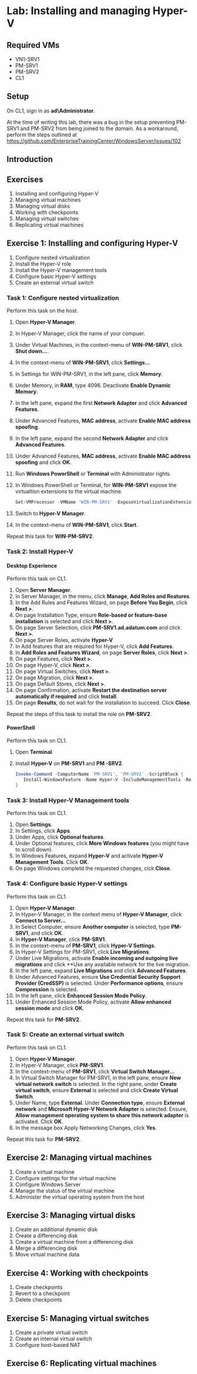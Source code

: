 # Lab: Installing and managing Hyper-V

## Required VMs

* VN1-SRV1
* PM-SRV1
* PM-SRV2
* CL1

## Setup

On CL1, sign in as **ad\Administrator**.

At the time of writing this lab, there was a bug in the setup preventing PM-SRV1 and PM-SRV2 from being joined to the domain. As a workaround, perform the steps outlined at <https://github.com/EnterpriseTrainingCenter/WindowsServer/issues/102> 

## Introduction

## Exercises

1. Installing and configuring Hyper-V
1. Managing virtual machines
1. Managing virtual disks
1. Working with checkpoints
1. Managing virtual switches
1. Replicating virtual machines

## Exercise 1: Installing and configuring Hyper-V

1. Configure nested virtualization
1. Install the Hyper-V role
1. Install the Hyper-V management tools
1. Configure basic Hyper-V settings
1. Create an external virtual switch

### Task 1: Configure nested virtualization

Perform this task on the host.

1. Open **Hyper-V Manager**.
1. In Hyper-V Manager, click the name of your compuer.
1. Under Virtual Machines, in the context-menu of **WIN-PM-SRV1**, click **Shut down...**.
1. In the context-menu of **WIN-PM-SRV1**, click **Settings...**
1. In Settings for WIN-PM-SRV1, in the left pane, click **Memory**.
1. Under Memory, in **RAM**, type 4096. Deactivate **Enable Dynamic Memory**.
1. In the left pane, expand the first **Network Adapter** and click **Advanced Features**.
1. Under Advanced Features, **MAC address**, activate **Enable MAC address spoofing**.
1. In the left pane, expand the second **Network Adapter** and click **Advanced Features**.
1. Under Advanced Features, **MAC address**, activate **Enable MAC address spoofing** and click **OK**.
1. Run **Windows PowerShell** or **Terminal** with Administrator rights.
1. In Windows PowerShell or Terminal, for **WIN-PM-SRV1** expose the virtualtion extensions to the virtual machine.

    ````powershell
    Set-VMProcessor -VMName 'WIN-PM-SRV1' -ExposeVirtualizationExtensions $true
    ````

1. Switch to **Hyper-V Manager**.
1. In the context-menu of **WIN-PM-SRV1**, click **Start**.

Repeat this task for **WIN-PM-SRV2**.

### Task 2: Install Hyper-V

#### Desktop Experience

Perform this task on CL1.

1. Open **Server Manager**.
1. In Server Manager, in the menu, click **Manage**, **Add Roles and Reatures**.
1. In the Add Rules and Features Wizard, on page **Before You Begin**, click **Next >**.
1. On page Installation Type, ensure **Role-based or feature-base installation** is selected and click **Next >**.
1. On page Server Selection, click **PM-SRV1.ad.adatum.com** and click **Next >**.
1. On page Server Roles, activate **Hyper-V**
1. In Add features that are required for Hyper-V, click **Add Features**.
1. In **Add Roles and Features Wizard**, on page **Server Roles**, click **Next >**.
1. On page Features, click **Next >**.
1. On page Hyper-V, click **Next >**.
1. On page Virtual Switches, click **Next >**.
1. On page Migration, click **Next >**.
1. On page Default Stores, click **Next >**.
1. On page Confirmation, activate **Restart the destination server automatically if required** and click **Install**.
1. On  page **Results**, do not wait for the installation to succeed. Click **Close**.

Repeat the steps of this task to install the role on **PM-SRV2**.

#### PowerShell

Perform this task on CL1.

1. Open **Terminal**.
1. Install **Hyper-V** on **PM-SRV1** and **PM -SRV2**.

   ````powershell
   Invoke-Command -ComputerName 'PM-SRV1', 'PM-SRV2' -ScriptBlock {
      Install-WindowsFeature -Name Hyper-V -IncludeManagementTools -Restart
   }
   ````

### Task 3: Install Hyper-V Management tools

Perform this task on CL1.

1. Open **Settings**.
1. In Settings, click **Apps**.
1. Under Apps, click **Optional features**.
1. Under Optional features, click **More Windows features** (you might have to scroll down).
1. In Windows Features, expand **Hyper-V** and activate **Hyper-V Management Tools**. Click **OK**.
1. On page Windows completd the requested changes, cick **Close**.

### Task 4: Configure basic Hyper-V settings

Perform this task on CL1.

1. Open **Hyper-V Manager**.
1. In Hyper-V Manager, in the context menu of **Hyper-V Manager**, click **Connect to Server...**
1. In Select Computer, ensure **Another computer** is selected, type **PM-SRV1**, and click **OK**.
1. In **Hyper-V Manager**, click **PM-SRV1**.
1. In the context-menu of **PM-SRV1**, click **Hyper-V Settings**.
1. In Hyper-V Settings for PM-SRV1, click **Live Migrations**.
1. Under Live Migrations, activate **Enable incoming and outgoing live migrations** and click **Use any available network for the live migration.
1. In the left pane, expand **Live Migrations** and click **Advanced Features**.
1. Under Advanced Features, ensure **Use Credential Security Support Provider (CredSSP)** is selected. Under **Performance options**, ensure **Compression** is selected.
1. In the left pane, click **Enhanced Session Mode Policy**.
1. Under Enhanced Session Mode Policy, activate **Allow enhanced session mode** and click **OK**.

Repeat this task for **PM-SRV2**.

### Task 5: Create an external virtual switch

Perform this task on CL1.

1. Open **Hyper-V Manager**.
1. In Hyper-V Manager, click **PM-SRV1**.
1. In the context-menu of **PM-SRV1**, click **Virtual Switch Manager...**
1. In Virtual Switch Manager for PM-SRV1, in the left pane, ensure **New virtual network switch** is selected. In the right pane, under **Create virtual switch**, ensure **External** is selected and click **Create Virtual Switch**.
1. Under Name, type **External**. Under **Connection type**, ensure **External network** and **Microsoft Hyper-V Network Adapter** is selected. Ensure, **Allow management operating system to share this network adapter** is activated. Click **OK**.
1. In the message box Apply Networking Changes, click **Yes**.

Repeat this task for **PM-SRV2**.

## Exercise 2: Managing virtual machines

1. Create a virtual machine
1. Configure settings for the virtual machine
1. Configure Windows Server
1. Manage the status of the virtual machine
1. Administer the virtual operating system from the host

## Exercise 3: Managing virtual disks

1. Create an additional dynamic disk
1. Create a differencing disk
1. Create a virtual machine from a differencing disk
1. Merge a differencing disk
1. Move virtual machine data

## Exercise 4: Working with checkpoints

1. Create checkpoints
1. Revert to a checkpoint
1. Delete checkpoints

## Exercise 5: Managing virtual switches

1. Create a private virtual switch
1. Create an internal virtual switch
1. Configure host-based NAT

## Exercise 6: Replicating virtual machines
